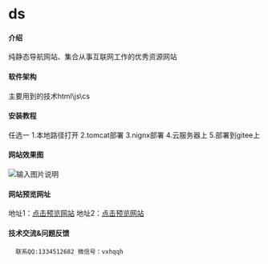 # ds

#### 介绍
纯静态导航网站、集合从事互联网工作的优秀资源网站

#### 软件架构
主要用到的技术html\js\cs


#### 安装教程
任选一
1.本地路径打开
2.tomcat部署
3.nignx部署
4.云服务器上
5.部署到gitee上

#### 网站效果图
![输入图片说明](https://images.gitee.com/uploads/images/2020/0717/155102_fe3b92ed_1981977.jpeg "1594972033(1).jpg")

#### 网站预览网址
地址1：[点击预览网站](https://taisan.gitee.io/ds/)
地址2：[点击预览网站](https://taishan666.github.io/tarzan-navigation/)


#### 技术交流&问题反馈
      联系QQ:1334512682 微信号：vxhqqh


